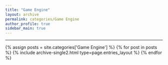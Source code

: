 ```yaml
---
title: "Game Engine"
layout: archive
permalink: categories/Game Engine
author_profile: true
sidebar_main: true
---
```


<!-- 공백이 포함되어 있는 카테고리 이름의 경우 site.categories['a b c'] 이런식으로! -->

***

{% assign posts = site.categories['Game Engine'] %}
{% for post in posts %} {% include archive-single2.html type=page.entries_layout %} {% endfor %}
